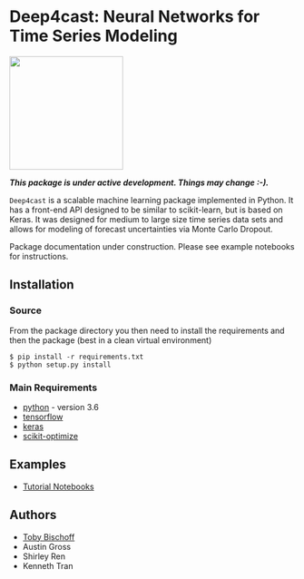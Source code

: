 # Deep4cast: Neural Networks for Time Series Modeling

<img src="https://raw.githubusercontent.com/MSRDL/Deep4Cast/toby/doc/images/cover.png" height=200>

***This package is under active development. Things may change :-).***

```Deep4cast``` is a scalable machine learning package implemented in Python. It has a front-end API designed to be similar to scikit-learn, but is based on Keras. It was designed for medium to large size time series data sets and allows for modeling of forecast uncertainties via Monte Carlo Dropout.

Package documentation under construction. Please see example notebooks for instructions.

## Installation
### Source
From the package directory you then need to install the requirements and then the package (best in a clean virtual environment)
```
$ pip install -r requirements.txt
$ python setup.py install
```

### Main Requirements
- [python](http://python.org) - version 3.6
- [tensorflow](https://www.tensorflow.org/)
- [keras](https://keras.io/)
- [scikit-optimize](https://github.com/scikit-optimize/scikit-optimize)

## Examples
- [Tutorial Notebooks](https://github.com/MSRDL/Deep4Cast/blob/master/examples)

## Authors
- [Toby Bischoff](http://github.com/bischtob)
- Austin Gross
- Shirley Ren
- Kenneth Tran

